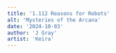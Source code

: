 ```yaml
---
title: '1.112 Reasons for Robots'
alt: 'Mysteries of the Arcana'
date: '2024-10-03'
author: 'J Gray'
artist: 'Keira'
---
```

